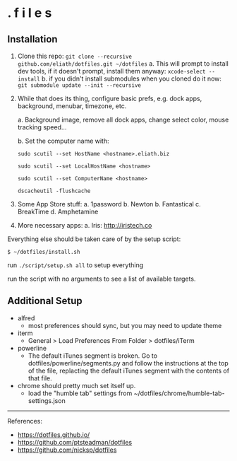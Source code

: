 . f i l e s
===========

Installation
------------

1. Clone this repo: `git clone --recursive github.com/eliath/dotfiles.git ~/dotfiles`
    a. This will prompt to install dev tools, if it doesn't prompt,
       install them anyway: `xcode-select --install`
    b. if you didn't install submodules when you cloned do it now:
       `git submodule update --init --recursive`
2. While that does its thing, configure basic prefs, e.g. dock apps,
   background,  menubar, timezone,  etc.

    a. Background image, remove all dock apps, change select color, mouse tracking speed...

    b. Set the computer name with:

    `sudo scutil --set HostName <hostname>.eliath.biz`

    `sudo scutil --set LocalHostName <hostname>`

    `sudo scutil --set ComputerName <hostname>`

    `dscacheutil -flushcache`

3. Some App Store stuff:
    a. 1password
    b. Newton
    b. Fantastical
    c. BreakTime
    d. Amphetamine
6. More necessary apps:
    a. Iris: http://iristech.co

Everything else should be taken care of by the setup script:

    $ ~/dotfiles/install.sh



run `./script/setup.sh all` to setup everything

run the script with no arguments to see a list of available targets.

Additional Setup
----------------

- alfred
  - most preferences should sync, but you may need to update theme
- iterm
  - General > Load Preferences From Folder > dotfiles/iTerm
- powerline
  - The default iTunes segment is broken. Go to dotfiles/powerline/segments.py and
    follow the instructions at the top of the file, replacting the default iTunes
    segment with the contents of that file.
- chrome should pretty much set itself up.
  - load the "humble tab" settings from ~/dotfiles/chrome/humble-tab-settings.json

-------

References:

- https://dotfiles.github.io/
- https://github.com/ptsteadman/dotfiles
- https://github.com/nicksp/dotfiles
